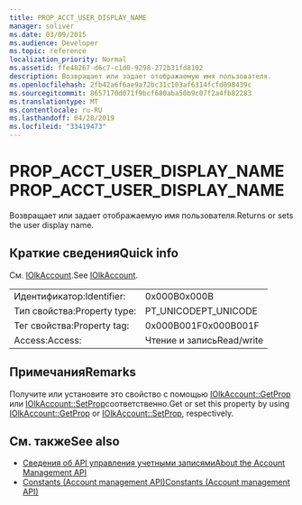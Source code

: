 ```yaml
---
title: PROP_ACCT_USER_DISPLAY_NAME
manager: soliver
ms.date: 03/09/2015
ms.audience: Developer
ms.topic: reference
localization_priority: Normal
ms.assetid: ffe48267-d6c7-c1d0-9298-272b31fd8102
description: Возвращает или задает отображаемую имя пользователя.
ms.openlocfilehash: 2fb42a6f6ae9a72bc31c103af6314fcfd098439c
ms.sourcegitcommit: 8657170d071f9bcf680aba50b9c07f2a4fb82283
ms.translationtype: MT
ms.contentlocale: ru-RU
ms.lasthandoff: 04/28/2019
ms.locfileid: "33419473"
---
```

# <a name="prop_acct_user_display_name"></a><span data-ttu-id="6ba06-103">PROP_ACCT_USER_DISPLAY_NAME</span><span class="sxs-lookup"><span data-stu-id="6ba06-103">PROP_ACCT_USER_DISPLAY_NAME</span></span>

<span data-ttu-id="6ba06-104">Возвращает или задает отображаемую имя пользователя.</span><span class="sxs-lookup"><span data-stu-id="6ba06-104">Returns or sets the user display name.</span></span>
  
## <a name="quick-info"></a><span data-ttu-id="6ba06-105">Краткие сведения</span><span class="sxs-lookup"><span data-stu-id="6ba06-105">Quick info</span></span>

<span data-ttu-id="6ba06-106">См. [IOlkAccount](iolkaccount.md).</span><span class="sxs-lookup"><span data-stu-id="6ba06-106">See [IOlkAccount](iolkaccount.md).</span></span>
  
|||
|:-----|:-----|
|<span data-ttu-id="6ba06-107">Идентификатор:</span><span class="sxs-lookup"><span data-stu-id="6ba06-107">Identifier:</span></span>  <br/> |<span data-ttu-id="6ba06-108">0x000B</span><span class="sxs-lookup"><span data-stu-id="6ba06-108">0x000B</span></span>  <br/> |
|<span data-ttu-id="6ba06-109">Тип свойства:</span><span class="sxs-lookup"><span data-stu-id="6ba06-109">Property type:</span></span>  <br/> |<span data-ttu-id="6ba06-110">PT_UNICODE</span><span class="sxs-lookup"><span data-stu-id="6ba06-110">PT_UNICODE</span></span>  <br/> |
|<span data-ttu-id="6ba06-111">Тег свойства:</span><span class="sxs-lookup"><span data-stu-id="6ba06-111">Property tag:</span></span>  <br/> |<span data-ttu-id="6ba06-112">0x000B001F</span><span class="sxs-lookup"><span data-stu-id="6ba06-112">0x000B001F</span></span>  <br/> |
|<span data-ttu-id="6ba06-113">Access:</span><span class="sxs-lookup"><span data-stu-id="6ba06-113">Access:</span></span>  <br/> |<span data-ttu-id="6ba06-114">Чтение и запись</span><span class="sxs-lookup"><span data-stu-id="6ba06-114">Read/write</span></span>  <br/> |
   
## <a name="remarks"></a><span data-ttu-id="6ba06-115">Примечания</span><span class="sxs-lookup"><span data-stu-id="6ba06-115">Remarks</span></span>

<span data-ttu-id="6ba06-116">Получите или установите это свойство с помощью [IOlkAccount::GetProp](iolkaccount-getprop.md) или [IOlkAccount::SetProp](iolkaccount-setprop.md)соответственно.</span><span class="sxs-lookup"><span data-stu-id="6ba06-116">Get or set this property by using [IOlkAccount::GetProp](iolkaccount-getprop.md) or [IOlkAccount::SetProp](iolkaccount-setprop.md), respectively.</span></span>
  
## <a name="see-also"></a><span data-ttu-id="6ba06-117">См. также</span><span class="sxs-lookup"><span data-stu-id="6ba06-117">See also</span></span>

- [<span data-ttu-id="6ba06-118">Сведения об API управления учетными записями</span><span class="sxs-lookup"><span data-stu-id="6ba06-118">About the Account Management API</span></span>](about-the-account-management-api.md)  
- [<span data-ttu-id="6ba06-119">Constants (Account management API)</span><span class="sxs-lookup"><span data-stu-id="6ba06-119">Constants (Account management API)</span></span>](constants-account-management-api.md)

